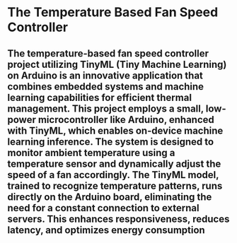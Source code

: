 # The Temperature Based Fan Speed Controller
## The temperature-based fan speed controller project utilizing TinyML (Tiny Machine Learning) on Arduino is an innovative application that combines embedded systems and machine learning capabilities for efficient thermal management. This project employs a small, low-power microcontroller like Arduino, enhanced with TinyML, which enables on-device machine learning inference. The system is designed to monitor ambient temperature using a temperature sensor and dynamically adjust the speed of a fan accordingly. The TinyML model, trained to recognize temperature patterns, runs directly on the Arduino board, eliminating the need for a constant connection to external servers. This enhances responsiveness, reduces latency, and optimizes energy consumption

